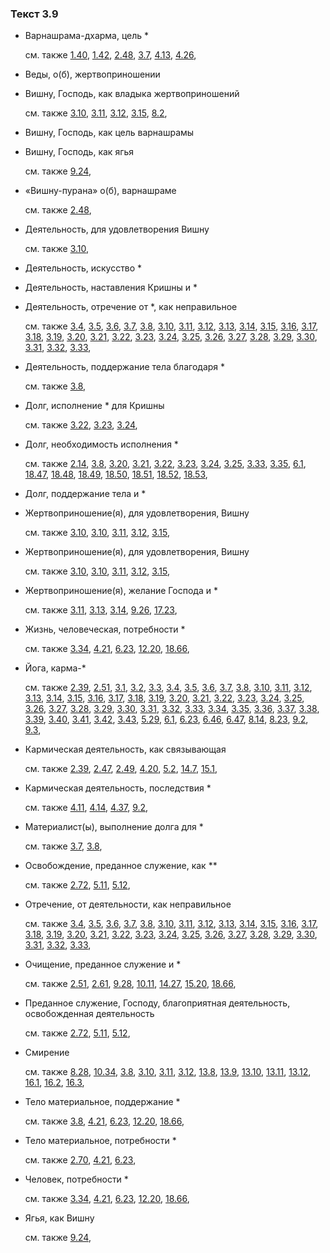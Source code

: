 ### Текст 3.9
	
- Варнашрама-дхарма, цель \*

	см. также  [1.40](../01/0140.md),  [1.42](../01/0142.md),  [2.48](../02/0248.md),  [3.7](../03/0307.md),  [4.13](../04/0413.md),  [4.26](../04/0426.md), 
	
- Веды, о(б), жертвоприношении

	
- Вишну, Господь, как владыка жертвоприношений

	см. также  [3.10](../03/0310.md),  [3.11](../03/0311.md),  [3.12](../03/0312.md),  [3.15](../03/0315.md),  [8.2](../08/0802.md), 
	
- Вишну, Господь, как цель варнашрамы

	
- Вишну, Господь, как ягья

	см. также  [9.24](../09/0924.md), 
	
- «Вишну-пурана» о(б), варнашраме

	см. также  [2.48](../02/0248.md), 
	
- Деятельность, для удовлетворения Вишну

	см. также  [3.10](../03/0310.md), 
	
- Деятельность, искусство \*

	
- Деятельность, наставления Кришны и \*

	
- Деятельность, отречение от \*, как неправильное

	см. также  [3.4](../03/0304.md),  [3.5](../03/0305.md),  [3.6](../03/0306.md),  [3.7](../03/0307.md),  [3.8](../03/0308.md),  [3.10](../03/0310.md),  [3.11](../03/0311.md),  [3.12](../03/0312.md),  [3.13](../03/0313.md),  [3.14](../03/0314.md),  [3.15](../03/0315.md),  [3.16](../03/0316.md),  [3.17](../03/0317.md),  [3.18](../03/0318.md),  [3.19](../03/0319.md),  [3.20](../03/0320.md),  [3.21](../03/0321.md),  [3.22](../03/0322.md),  [3.23](../03/0323.md),  [3.24](../03/0324.md),  [3.25](../03/0325.md),  [3.26](../03/0326.md),  [3.27](../03/0327.md),  [3.28](../03/0328.md),  [3.29](../03/0329.md),  [3.30](../03/0330.md),  [3.31](../03/0331.md),  [3.32](../03/0332.md),  [3.33](../03/0333.md), 
	
- Деятельность, поддержание тела благодаря \*

	см. также  [3.8](../03/0308.md), 
	
- Долг, исполнение \* для Кришны

	см. также  [3.22](../03/0322.md),  [3.23](../03/0323.md),  [3.24](../03/0324.md), 
	
- Долг, необходимость исполнения \*

	см. также  [2.14](../02/0214.md),  [3.8](../03/0308.md),  [3.20](../03/0320.md),  [3.21](../03/0321.md),  [3.22](../03/0322.md),  [3.23](../03/0323.md),  [3.24](../03/0324.md),  [3.25](../03/0325.md),  [3.33](../03/0333.md),  [3.35](../03/0335.md),  [6.1](../06/0601.md),  [18.47](../18/1847.md),  [18.48](../18/1848.md),  [18.49](../18/1849.md),  [18.50](../18/1850.md),  [18.51](../18/1851.md),  [18.52](../18/1852.md),  [18.53](../18/1853.md), 
	
- Долг, поддержание тела и \*

	
- Жертвоприношение(я), для удовлетворения, Вишну

	см. также  [3.10](../03/0310.md),  [3.10](../03/0310.md),  [3.11](../03/0311.md),  [3.12](../03/0312.md),  [3.15](../03/0315.md), 
	
- Жертвоприношение(я), для удовлетворения, Вишну

	см. также  [3.10](../03/0310.md),  [3.10](../03/0310.md),  [3.11](../03/0311.md),  [3.12](../03/0312.md),  [3.15](../03/0315.md), 
	
- Жертвоприношение(я), желание Господа и \*

	см. также  [3.11](../03/0311.md),  [3.13](../03/0313.md),  [3.14](../03/0314.md),  [9.26](../09/0926.md),  [17.23](../17/1723.md), 
	
- Жизнь, человеческая, потребности \*

	см. также  [3.34](../03/0334.md),  [4.21](../04/0421.md),  [6.23](../06/0623.md),  [12.20](../12/1220.md),  [18.66](../18/1866.md), 
	
- Йога, карма-\*

	см. также  [2.39](../02/0239.md),  [2.51](../02/0251.md),  [3.1](../03/0301.md),  [3.2](../03/0302.md),  [3.3](../03/0303.md),  [3.4](../03/0304.md),  [3.5](../03/0305.md),  [3.6](../03/0306.md),  [3.7](../03/0307.md),  [3.8](../03/0308.md),  [3.10](../03/0310.md),  [3.11](../03/0311.md),  [3.12](../03/0312.md),  [3.13](../03/0313.md),  [3.14](../03/0314.md),  [3.15](../03/0315.md),  [3.16](../03/0316.md),  [3.17](../03/0317.md),  [3.18](../03/0318.md),  [3.19](../03/0319.md),  [3.20](../03/0320.md),  [3.21](../03/0321.md),  [3.22](../03/0322.md),  [3.23](../03/0323.md),  [3.24](../03/0324.md),  [3.25](../03/0325.md),  [3.26](../03/0326.md),  [3.27](../03/0327.md),  [3.28](../03/0328.md),  [3.29](../03/0329.md),  [3.30](../03/0330.md),  [3.31](../03/0331.md),  [3.32](../03/0332.md),  [3.33](../03/0333.md),  [3.34](../03/0334.md),  [3.35](../03/0335.md),  [3.36](../03/0336.md),  [3.37](../03/0337.md),  [3.38](../03/0338.md),  [3.39](../03/0339.md),  [3.40](../03/0340.md),  [3.41](../03/0341.md),  [3.42](../03/0342.md),  [3.43](../03/0343.md),  [5.29](../05/0529.md),  [6.1](../06/0601.md),  [6.23](../06/0623.md),  [6.46](../06/0646.md),  [6.47](../06/0647.md),  [8.14](../08/0814.md),  [8.23](../08/0823.md),  [9.2](../09/0902.md),  [9.3](../09/0903.md), 
	
- Кармическая деятельность, как связывающая

	см. также  [2.39](../02/0239.md),  [2.47](../02/0247.md),  [2.49](../02/0249.md),  [4.20](../04/0420.md),  [5.2](../05/0502.md),  [14.7](../14/1407.md),  [15.1](../15/1501.md), 
	
- Кармическая деятельность, последствия \*

	см. также  [4.11](../04/0411.md),  [4.14](../04/0414.md),  [4.37](../04/0437.md),  [9.2](../09/0902.md), 
	
- Материалист(ы), выполнение долга для \*

	см. также  [3.7](../03/0307.md),  [3.8](../03/0308.md), 
	
- Освобождение, преданное служение, как \*\*

	см. также  [2.72](../02/0272.md),  [5.11](../05/0511.md),  [5.12](../05/0512.md), 
	
- Отречение, от деятельности, как неправильное

	см. также  [3.4](../03/0304.md),  [3.5](../03/0305.md),  [3.6](../03/0306.md),  [3.7](../03/0307.md),  [3.8](../03/0308.md),  [3.10](../03/0310.md),  [3.11](../03/0311.md),  [3.12](../03/0312.md),  [3.13](../03/0313.md),  [3.14](../03/0314.md),  [3.15](../03/0315.md),  [3.16](../03/0316.md),  [3.17](../03/0317.md),  [3.18](../03/0318.md),  [3.19](../03/0319.md),  [3.20](../03/0320.md),  [3.21](../03/0321.md),  [3.22](../03/0322.md),  [3.23](../03/0323.md),  [3.24](../03/0324.md),  [3.25](../03/0325.md),  [3.26](../03/0326.md),  [3.27](../03/0327.md),  [3.28](../03/0328.md),  [3.29](../03/0329.md),  [3.30](../03/0330.md),  [3.31](../03/0331.md),  [3.32](../03/0332.md),  [3.33](../03/0333.md), 
	
- Очищение, преданное служение и \*

	см. также  [2.51](../02/0251.md),  [2.61](../02/0261.md),  [9.28](../09/0928.md),  [10.11](../10/1011.md),  [14.27](../14/1427.md),  [15.20](../15/1520.md),  [18.66](../18/1866.md), 
	
- Преданное служение, Господу, благоприятная деятельность, освобожденная деятельность

	см. также  [2.72](../02/0272.md),  [5.11](../05/0511.md),  [5.12](../05/0512.md), 
	
- Смирение

	см. также  [8.28](../08/0828.md),  [10.34](../10/1034.md),  [3.8](../03/0308.md),  [3.10](../03/0310.md),  [3.11](../03/0311.md),  [3.12](../03/0312.md),  [13.8](../13/1308.md),  [13.9](../13/1309.md),  [13.10](../13/1310.md),  [13.11](../13/1311.md),  [13.12](../13/1312.md),  [16.1](../16/1601.md),  [16.2](../16/1602.md),  [16.3](../16/1603.md), 
	
- Тело материальное, поддержание \*

	см. также  [3.8](../03/0308.md),  [4.21](../04/0421.md),  [6.23](../06/0623.md),  [12.20](../12/1220.md),  [18.66](../18/1866.md), 
	
- Тело материальное, потребности \*

	см. также  [2.70](../02/0270.md),  [4.21](../04/0421.md),  [6.23](../06/0623.md), 
	
- Человек, потребности \*

	см. также  [3.34](../03/0334.md),  [4.21](../04/0421.md),  [6.23](../06/0623.md),  [12.20](../12/1220.md),  [18.66](../18/1866.md), 
	
- Ягья, как Вишну

	см. также  [9.24](../09/0924.md), 
